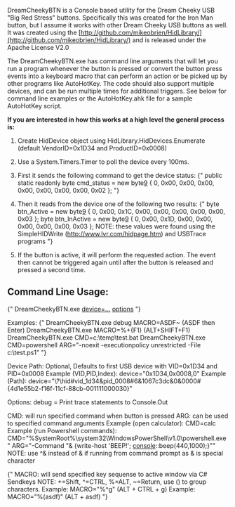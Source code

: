 DreamCheekyBTN is a Console based utility for the Dream Cheeky USB "Big Red Stress" buttons. Specifically this was created for the Iron Man button, but I assume it works with other Dream Cheeky USB buttons as well. It was created using the [http://github.com/mikeobrien/HidLibrary/](http://github.com/mikeobrien/HidLibrary/) and is released under the Apache License V2.0

The DreamCheekyBTN.exe has command line arguments that will let you run a program whenever the button is pressed or convert the button press events into a keyboard macro that can perform an action or be picked up by other programs like AutoHotKey. The code should also support multiple devices, and can be run multiple times for additional triggers. See below for command line examples or the AutoHotKey.ahk file for a sample AutoHotKey script.

**If you are interested in how this works at a high level the general process is:**

1. Create HidDevice object using HidLibrary.HidDevices.Enumerate (default VendorID=0x1D34 and ProductID=0x0008)

2. Use a System.Timers.Timer to poll the device every 100ms.

3. First it sends the following command to get the device status:
{"	public static readonly byte[]() cmd_status = new byte[9](9) { 0, 0x00, 0x00, 0x00, 0x00, 0x00, 0x00, 0x00, 0x02 }; "}

4. Then it reads from the device one of the following two results:
{" 
byte[]() btn_Active =   new byte[9](9) { 0, 0x00, 0x1C, 0x00, 0x00, 0x00, 0x00, 0x00, 0x03 };
byte[]() btn_InActive = new byte[9](9) { 0, 0x00, 0x1D, 0x00, 0x00, 0x00, 0x00, 0x00, 0x03 };
NOTE: these values were found using the SimpleHIDWrite (http://www.lvr.com/hidpage.htm) and USBTrace programs 
"}

5. If the button is active, it will perform the requested action. The event then cannot be triggered again until after the button is released and pressed a second time. 


## Command Line Usage:
{"  DreamCheekyBTN.exe [device=...](device=...) [options](options) "}

Examples:
{"  DreamCheekyBTN.exe debug MACRO=ASDF~  (ASDF then Enter)
  DreamCheekyBTN.exe MACRO=%+{F1}       (ALT+SHIFT+F1)
  DreamCheekyBTN.exe CMD=c:\temp\test.bat
  DreamCheekyBTN.exe CMD=powershell ARG="-noexit -executionpolicy unrestricted -File c:\test.ps1"
"}

Device Path:
  Optional, Defaults to first USB device with VID=0x1D34 and PID=0x0008
  Example (VID,PID,Index): device="0x1D34,0x0008,0"
  Example (Path): device="\\?\hid#vid_1d34&pid_0008#6&1067c3dc&0&0000#{4d1e55b2-f16f-11cf-88cb-001111000030}"

Options:
  debug = Print trace statements to Console.Out

CMD: will run specified command when button is pressed
ARG: can be used to specified command arguments
  Example (open calculator): CMD=calc
  Example (run Powershell commands):
     CMD="%SystemRoot%\system32\WindowsPowerShell\v1.0\powershell.exe"
     ARG="-Command \"& {write-host 'BEEP!'; [console](console)::beep(440,1000);}\""
  NOTE: use ^& instead of & if running from command prompt as & is special character

{"
MACRO: will send specified key sequense to active window via C# Sendkeys
NOTE: +=Shift, ^=CTRL, %=ALT, ~=Return, use () to group characters.
  Example: MACRO="%^g"        (ALT + CTRL + g)
  Example: MACRO="%(asdf)"    (ALT + asdf)
"}


